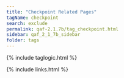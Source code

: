 ```yaml
---
title: "Checkpoint Related Pages"
tagName: checkpoint
search: exclude
permalink: qaf-2.1.7b/tag_checkpoint.html
sidebar: qaf_2_1_7b_sidebar
folder: tags
---
```

{% include taglogic.html %}

{% include links.html %}
